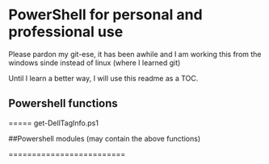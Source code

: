 # PowerShell for personal and professional use
Please pardon my git-ese, it has been awhile and I am working this from the windows sinde instead of linux (where I learned git)

Until I learn a better way, I will use this readme as a TOC.

##  Powershell functions
=====
get-DellTagInfo.ps1

##Powershell modules (may contain the above functions)

=========================



